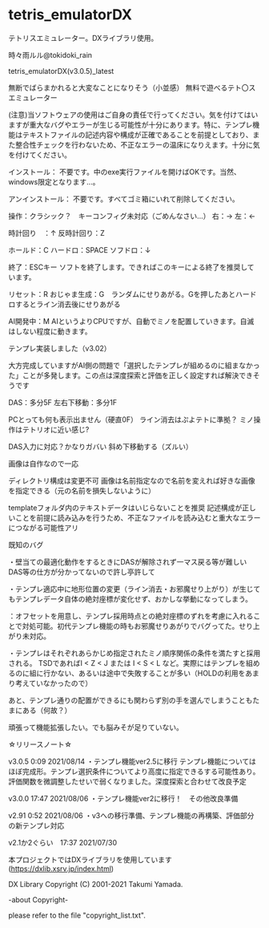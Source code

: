 # tetris_emulatorDX
テトリスエミュレーター。DXライブラリ使用。

時々雨ルル@tokidoki_rain

tetris_emulatorDX(v3.0.5)_latest

無断でばらまかれると大変なことになりそう（小並感）
無料で遊べるテト〇スエミュレーター

(注意)当ソフトウェアの使用はご自身の責任で行ってください。気を付けてはいますが重大なバグやエラーが生じる可能性が十分にあります。特に、テンプレ機能はテキストファイルの記述内容や構成が正確であることを前提としており、また整合性チェックを行わないため、不正なエラーの温床になりえます。十分に気を付けてください。

インストール：
不要です。中のexe実行ファイルを開けばOKです。当然、windows限定となります…。

アンインストール：
不要です。すべてゴミ箱にいれて削除してください。


操作：クラシック？　キーコンフィグ未対応（ごめんなさい…）
右：→
左：←

時計回り　：↑
反時計回り：Z

ホールド：C
ハードロ：SPACE
ソフドロ：↓

終了：ESCキー
ソフトを終了します。できればこのキーによる終了を推奨しています。

リセット：R
おじゃま生成：G　ランダムにせりあがる。Gを押したあとハードロするとライン消去後にせりあがる

AI開発中：M
AIというよりCPUですが、自動でミノを配置していきます。自滅はしない程度に動きます。

テンプレ実装しました（v3.02）

大方完成していますがAI側の問題で「選択したテンプレが組めるのに組まなかった」ことが多発します。この点は深度探索と評価を正しく設定すれば解決できそうです

DAS：多分5F
左右下移動：多分1F

PCとっても何も表示出ません（硬直0F）
ライン消去はぷよテトに準拠？
ミノ操作はテトリオに近い感じ?

DAS入力に対応？かなりガバい
斜め下移動する（ズルい）

画像は自作なので一応

ディレクトリ構成は変更不可
画像は名前指定なので名前を変えれば好きな画像を指定できる（元の名前を損失しないように）

templateフォルダ内のテキストデータはいじらないことを推奨
記述構成が正しいことを前提に読み込みを行うため、不正なファイルを読み込むと重大なエラーにつながる可能性アリ

既知のバグ

・壁当ての最適化動作をするときにDASが解除されず一マス戻る等が難しい
DAS等の仕方が分かってないので許し亭許して

・テンプレ適応中に地形位置の変更（ライン消去・お邪魔せり上がり）が生じてもテンプレデータ自体の絶対座標が変化せず、おかしな挙動になってしまう。

：オフセットを用意し、テンプレ採用時点との絶対座標のずれを考慮に入れることで対処可能。初代テンプレ機能の時もお邪魔せりあがりでバグってた。せり上がり未対応。

・テンプレはそれぞれあらかじめ指定されたミノ順序関係の条件を満たすと採用される。
TSDであればI < Z < J または I < S < L など。実際にはテンプレを組めるのに組に行かない、あるいは途中で失敗することが多い（HOLDの利用をあまり考えていなかったので）

あと、テンプレ通りの配置ができるにも関わらず別の手を選んでしまうこともたまにある（何故？）

頑張って機能拡張したい。でも脳みそが足りていない。

☆リリースノート☆

v3.0.5 0:09 2021/08/14
・テンプレ機能ver2.5に移行
テンプレ機能についてはほぼ完成形。テンプレ選択条件についてより高度に指定できるする可能性あり。
評価関数を微調整したせいで弱くなりました。深度探索と合わせて改良予定　

v3.0.0 17:47 2021/08/06
・テンプレ機能ver2に移行！　その他改良準備

v2.91 0:52 2021/08/06
・v3への移行準備、テンプレ機能の再構築、評価部分の新テンプレ対応

v2.1か2ぐらい　17:37 2021/07/30

本プロジェクトではDXライブラリを使用しています(https://dxlib.xsrv.jp/index.html)

DX Library Copyright (C) 2001-2021 Takumi Yamada.

-about Copyright-

please refer to the file "copyright_list.txt".





